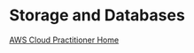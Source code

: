 # Storage and Databases

[AWS Cloud Practitioner Home](https://github.com/pslucas0212/AWS-Cloud-Practioner)
